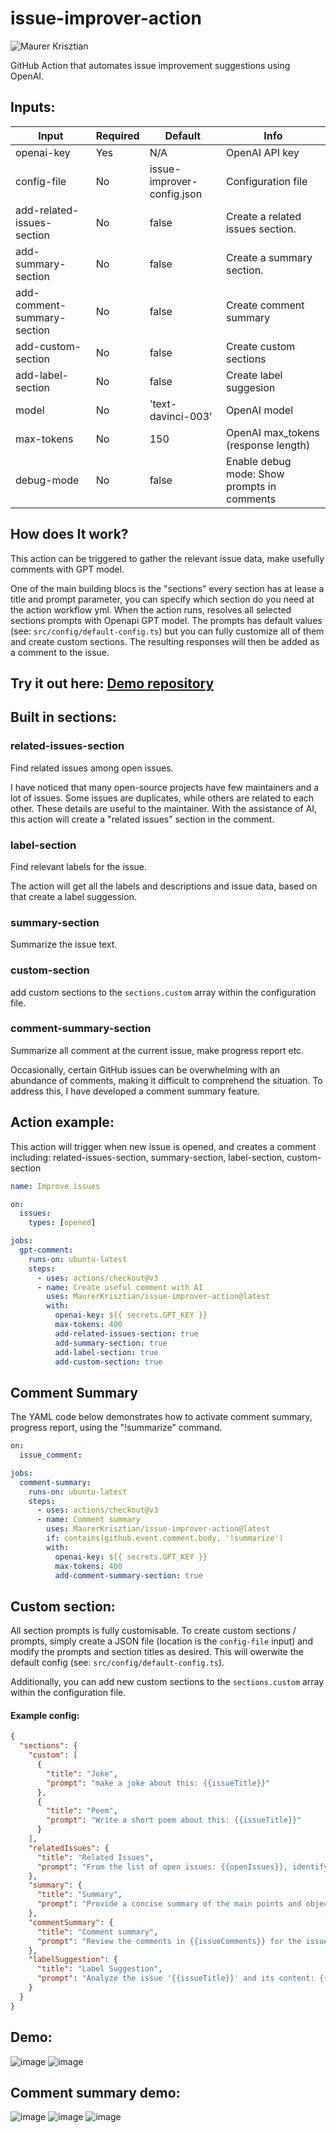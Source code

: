 # issue-improver-action

![Maurer Krisztian](https://user-images.githubusercontent.com/48491140/234571713-eb6a3708-40b5-4b81-903d-7c4d0b16ccea.png)



GitHub Action that automates issue improvement suggestions using OpenAI.

## Inputs:

| Input                      | Required | Default                    | Info                                           |
|----------------------------|----------|----------------------------|------------------------------------------------|
| openai-key                   | Yes      | N/A                        | OpenAI API key                                 |
| config-file                | No       | issue-improver-config.json | Configuration file                             |
| add-related-issues-section | No       | false                      | Create a related issues section.               |
| add-summary-section        | No       | false                       | Create a summary section.                      |
| add-comment-summary-section        | No       |    false                        | Create comment summary                         |
| add-custom-section         | No       |   false                         | Create custom sections                         |
| add-label-section          | No       |  false                          | Create label suggesion                         |
| model                      | No       | 'text-davinci-003'         | OpenAI model                                   |
| max-tokens                 | No       | 150                        | OpenAI max_tokens (response length)            |
| debug-mode                | No       | false                      | Enable debug mode: Show prompts in comments |


## How does It work?

This action can be triggered to gather the relevant issue data, make usefully comments with GPT model.

One of the main building blocs is the "sections" every section has at lease a title and prompt parameter,
you can specify which section do you need at the action workflow yml. When the action runs, resolves all selected sections prompts with Openapi GPT model.
The prompts has default values (see: `src/config/default-config.ts`) but you can fully customize all of them and create custom sections.
The resulting responses will then be added as a comment to the issue.

## Try it out here: [Demo repository](https://github.com/MaurerKrisztian/issue-improver-action-demo)

## Built in sections:

### related-issues-section
Find related issues among open issues.

I have noticed that many open-source projects have few maintainers and a lot of issues.
Some issues are duplicates, while others are related to each other. These details are useful to the maintainer.
With the assistance of AI, this action will create a "related issues" section in the comment.

### label-section
Find relevant labels for the issue.

The action will get all the labels and descriptions and issue data, based on that create a label suggession.

### summary-section
Summarize the issue text.

### custom-section
add custom sections to the `sections.custom` array within the configuration file.

### comment-summary-section
Summarize all comment at the current issue, make progress report etc.

Occasionally, certain GitHub issues can be overwhelming with an abundance of comments, making it difficult to comprehend the situation. To address this, I have developed a comment summary feature.


## Action example:
This action will trigger when new issue is opened,
and creates a comment including: related-issues-section, summary-section, label-section, custom-section

```yml
name: Improve issues

on:
  issues:
    types: [opened]

jobs:
  gpt-comment:
    runs-on: ubuntu-latest
    steps:
      - uses: actions/checkout@v3
      - name: Create useful comment with AI
        uses: MaurerKrisztian/issue-improver-action@latest
        with:
          openai-key: ${{ secrets.GPT_KEY }}
          max-tokens: 400
          add-related-issues-section: true
          add-summary-section: true
          add-label-section: true
          add-custom-section: true
```

## Comment Summary
The YAML code below demonstrates how to activate comment summary, progress report, using the "!summarize" command.

```yml
on:
  issue_comment:

jobs:
  comment-summary:
    runs-on: ubuntu-latest
    steps:
      - uses: actions/checkout@v3
      - name: Comment summary
        uses: MaurerKrisztian/issue-improver-action@latest
        if: contains(github.event.comment.body, '!summarize')
        with:
          openai-key: ${{ secrets.GPT_KEY }}
          max-tokens: 400
          add-comment-summary-section: true
```

## Custom section:
All section prompts is fully customisable.
To create custom sections / prompts, simply create a JSON file (location is the `config-file` input) and modify the prompts and section titles as desired. This will owerwite the default config (see: `src/config/default-config.ts`). 

Additionally, you can add new custom sections to the `sections.custom` array within the configuration file.

#### Example config:
```json
{
  "sections": {
    "custom": [
      {
        "title": "Joke",
        "prompt": "make a joke about this: {{issueTitle}}"
      },
      {
        "title": "Poem",
        "prompt": "Write a short poem about this: {{issueTitle}}"
      }
    ],
    "relatedIssues": {
      "title": "Related Issues",
      "prompt": "From the list of open issues: {{openIssues}}, identify the most relevant ones related to '{{issueTitle}}' and provide a brief description of their similarities. Just the very simmilar related issues to '{{issueTitle}}' shoud be included in the answer, if none is very similar, andwer with 'none',"
    },
    "summary": {
      "title": "Summary",
      "prompt": "Provide a concise summary of the main points and objectives presented in the issue '{{issueTitle}}' and its content: {{issueBody}}."
    },
    "commentSummary": {
      "title": "Comment summary",
      "prompt": "Review the comments in {{issueComments}} for the issue '{{issueTitle}}' and its content: {{issueBody}}. Extract the key takeaways, notable updates, and any consensus reached, and provide a concise summary of the discussion."
    },
    "labelSuggestion": {
      "title": "Label Suggestion",
      "prompt": "Analyze the issue '{{issueTitle}}' and its content: {{issueBody}}, and suggest appropriate labels from the available labels {{allLabels}} that accurately represent the topic, scope, and complexity of the issue. The response shoud only include a label and why its suitable."
    }
  }
}
```

## Demo:


![image](https://user-images.githubusercontent.com/48491140/235365172-05f4a8ec-04bc-4d77-96d6-cb71237e0fc6.png)
![image](https://user-images.githubusercontent.com/48491140/235365094-ac4dfa90-36fe-45b1-9ed9-a5d3daa7160a.png)


## Comment summary demo:

![image](https://user-images.githubusercontent.com/48491140/235367263-58f9fccb-8053-4a38-809d-d1b01e09b18f.png)
![image](https://user-images.githubusercontent.com/48491140/235367300-18042502-bfcc-4b74-8354-ad4c65278bdb.png)
![image](https://user-images.githubusercontent.com/48491140/235367317-13c759d5-a5c0-4b0e-bf63-78ef581e5ed3.png)


